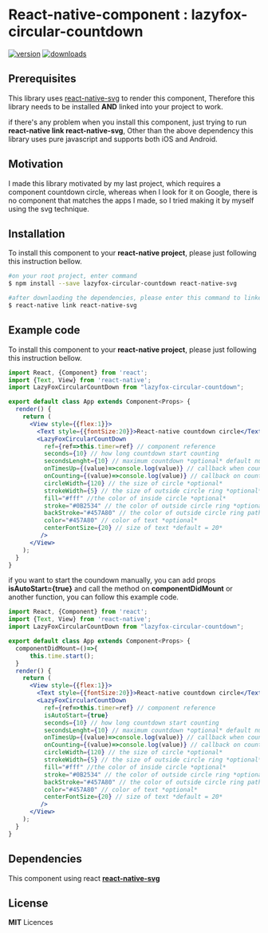 # React-native-component : lazyfox-circular-countdown
[![version](https://img.shields.io/npm/v/lazyfox-circular-countdown.svg)](https://www.npmjs.com/package/lazyfox-circular-countdown)
[![downloads](https://img.shields.io/npm/dy/lazyfox-circular-countdown.svg)](https://www.npmjs.com/package/lazyfox-circular-countdown)
<!--[![foxdream Entertainment](https://www.http://foxdreamstudio.github.io)](https://www.http://foxdreamstudio.github.io)-->
<!--[![Ridwan Foxdream](https://www.http://foxdreamer.000webhost.com/ridwan)](https://www.http://foxdreamer.000webhost.com/ridwan)-->
<!--[![license](https://img.shields.io/npm/l/react-native-svg-charts.svg)](https://github.com/foxdreamstudio/lazyfox-circular-countdown/blob/master/LICENSE)-->


## Prerequisites

This library uses [react-native-svg](https://github.com/react-native-community/react-native-svg) to render this component, Therefore this library needs to be installed **AND** linked into your project to work.

if there's any problem when you install this component, just trying to run **react-native link react-native-svg**, Other than the above dependency this library uses pure javascript and supports both iOS and Android.

## Motivation

I made this library motivated by my last project, which requires a component countdown circle, whereas when I look for it on Google, there is no component that matches the apps I made, so I tried making it by myself using the svg technique.

## Installation

To install this component to your **react-native project**, please just following this instruction bellow.
```bash
#on your root project, enter command
$ npm install --save lazyfox-circular-countdown react-native-svg

#after downlaoding the dependencies, please enter this command to linked the dependencies of react-native-svg
$ react-native link react-native-svg

```

## Example code

To install this component to your **react-native project**, please just following this instruction bellow.
```jsx
import React, {Component} from 'react';
import {Text, View} from 'react-native';
import LazyFoxCircularCountDown from "lazyfox-circular-countdown";

export default class App extends Component<Props> {
  render() {
    return (
      <View style={{flex:1}}>
        <Text style={{fontSize:20}}>React-native countdown circle</Text>
        <LazyFoxCircularCountDown
          ref={ref=>this.timer=ref} // component reference
          seconds={10} // how long countdown start counting
          secondsLenght={10} // maximum countdown *optional* default null
          onTimesUp={(value)=>console.log(value)} // callback when counting finish *optional* default null
          onCounting={(value)=>console.log(value)} // callback on counting *optional* default null
          circleWidth={120} // the size of circle *optional*
          strokeWidth={5} // the size of outside circle ring *optional*
          fill="#fff" //the color of inside circle *optional*
          stroke="#0B2534" // the color of outside circle ring *optional*
          backStroke="#457A80" // the color of outside circle ring path *optional*
          color="#457A80" // color of text *optional*
          centerFontSize={20} // size of text *default = 20*
         />
      </View>
    );
  }
}

```

if you want to start the coundown manually, you can add props **isAutoStart={true}** and call the method on **componentDidMount** or another function, you can follow this example code.

```jsx
import React, {Component} from 'react';
import {Text, View} from 'react-native';
import LazyFoxCircularCountDown from "lazyfox-circular-countdown";

export default class App extends Component<Props> {
  componentDidMount=()=>{
      this.time.start();
  }
  render() {
    return (
      <View style={{flex:1}}>
        <Text style={{fontSize:20}}>React-native countdown circle</Text>
        <LazyFoxCircularCountDown
          ref={ref=>this.timer=ref} // component reference
          isAutoStart={true}
          seconds={10} // how long countdown start counting
          secondsLenght={10} // maximum countdown *optional* default null
          onTimesUp={(value)=>console.log(value)} // callback when counting finish *optional* default null
          onCounting={(value)=>console.log(value)} // callback on counting *optional* default null
          circleWidth={120} // the size of circle *optional*
          strokeWidth={5} // the size of outside circle ring *optional*
          fill="#fff" //the color of inside circle *optional*
          stroke="#0B2534" // the color of outside circle ring *optional*
          backStroke="#457A80" // the color of outside circle ring path *optional*
          color="#457A80" // color of text *optional*
          centerFontSize={20} // size of text *default = 20*
         />
      </View>
    );
  }
}

```


## Dependencies

This component using react  **[react-native-svg](https://github.com/react-native-community/react-native-svg)**

## License

**MIT** Licences
